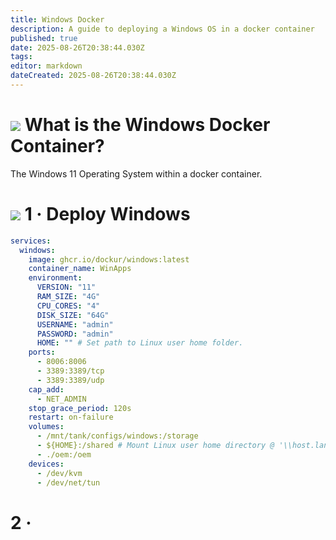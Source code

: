 ```yaml
---
title: Windows Docker
description: A guide to deploying a Windows OS in a docker container
published: true
date: 2025-08-26T20:38:44.030Z
tags: 
editor: markdown
dateCreated: 2025-08-26T20:38:44.030Z
---
```


# <img src="/microsoft-windows.png" class="tab-icon"> What is the Windows Docker Container?
The Windows 11 Operating System within a docker container.

# <img src="/docker.png" class="tab-icon"> 1 · Deploy Windows
```yaml
services:
  windows:
    image: ghcr.io/dockur/windows:latest
    container_name: WinApps
    environment:
      VERSION: "11"
      RAM_SIZE: "4G" 
      CPU_CORES: "4" 
      DISK_SIZE: "64G"
      USERNAME: "admin"
      PASSWORD: "admin"
      HOME: "" # Set path to Linux user home folder.
    ports:
      - 8006:8006
      - 3389:3389/tcp
      - 3389:3389/udp
    cap_add:
      - NET_ADMIN 
    stop_grace_period: 120s
    restart: on-failure
    volumes:
      - /mnt/tank/configs/windows:/storage
      - ${HOME}:/shared # Mount Linux user home directory @ '\\host.lan\Data'.
      - ./oem:/oem 
    devices:
      - /dev/kvm
      - /dev/net/tun
```

# 2 · 